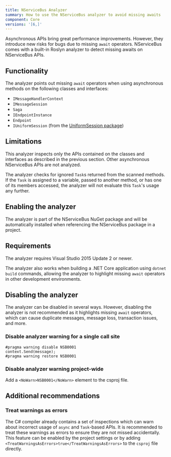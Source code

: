 ```yaml
---
title: NServiceBus Analyzer
summary: How to use the NServiceBus analyzer to avoid missing awaits
component: Core
versions: '[6,]'
---
```


Asynchronous APIs bring great performance improvements. However, they introduce new risks for bugs due to missing `await` operators. NServiceBus comes with a built-in Roslyn analyzer to detect missing awaits on NServiceBus APIs.

## Functionality

The analyzer points out missing `await` operators when using asynchronous methods on the following classes and interfaces:
* `IMessageHandlerContext`
* `IMessageSession`
* `Saga`
* `IEndpointInstance`
* `Endpoint`
* `IUniformSession` (from the [UniformSession package](/nservicebus/messaging/uniformsession.md))

## Limitations

This analyzer inspects only the APIs contained on the classes and interfaces as described in the previous section. Other asynchronous NServiceBus APIs are not analyzed.

The analyzer checks for ignored `Task`s returned from the scanned methods. If the `Task` is assigned to a variable, passed to another method, or has one of its members accessed, the analyzer will not evaluate this `Task`'s usage any further.


## Enabling the analyzer

The analyzer is part of the NServiceBus NuGet package and will be automatically installed when referencing the NServiceBus package in a project.


## Requirements

The analyzer requires Visual Studio 2015 Update 2 or newer.

The analyzer also works when building a .NET Core application using `dotnet build` commands, allowing the analyzer to highlight missing `await` operators in other development environments.


## Disabling the analyzer

The analyzer can be disabled in several ways. However, disabling the analyzer is not recommended as it highlights missing `await` operators, which can cause duplicate messages, message loss, transaction issues, and more.


### Disable analyzer warning for a single call site

```
#pragma warning disable NSB0001
context.Send(message);
#pragma warning restore NSB0001
```

### Disable analyzer warning project-wide

Add a `<NoWarn>NSB0001</NoWarn>` element to the csproj file.


## Additional recommendations

### Treat warnings as errors

The C# compiler already contains a set of inspections which can warn about incorrect usage of `async` and `Task`-based APIs. It is recommended to treat these warnings as errors to ensure they are not missed accidentally. This feature can be enabled by the project settings or by adding `<TreatWarningsAsErrors>true</TreatWarningsAsErrors>` to the `csproj` file directly.
